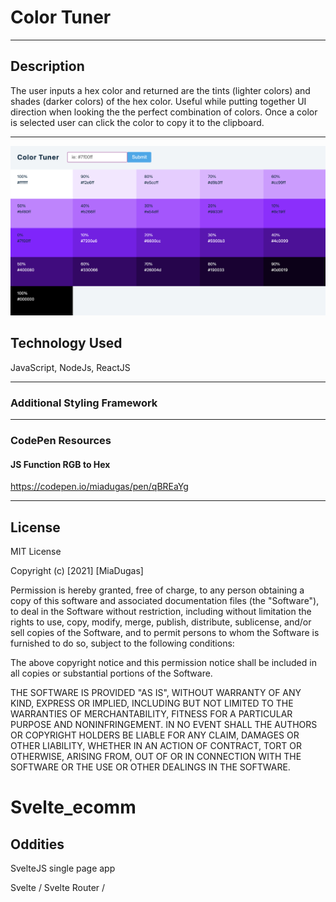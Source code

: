 # Color Tuner

<hr>

## Description
The user inputs a hex color and returned are the tints (lighter colors) and shades (darker colors) of the hex color. Useful while putting together UI direction when looking the the perfect combination of colors. Once a color is selected user can click the color to copy it to the clipboard.

<hr>

![Main View](https://github.com/miadugas/color-tuner/blob/main/color-tuner.png)


## Technology Used
JavaScript, NodeJs, ReactJS 

<hr>

### Additional Styling Framework

<hr>

### CodePen Resources
#### JS Function RGB to Hex
https://codepen.io/miadugas/pen/qBREaYg

<hr>

## License

MIT License

Copyright (c) [2021] [MiaDugas]

Permission is hereby granted, free of charge, to any person obtaining a copy
of this software and associated documentation files (the "Software"), to deal
in the Software without restriction, including without limitation the rights
to use, copy, modify, merge, publish, distribute, sublicense, and/or sell
copies of the Software, and to permit persons to whom the Software is
furnished to do so, subject to the following conditions:

The above copyright notice and this permission notice shall be included in all
copies or substantial portions of the Software.

THE SOFTWARE IS PROVIDED "AS IS", WITHOUT WARRANTY OF ANY KIND, EXPRESS OR
IMPLIED, INCLUDING BUT NOT LIMITED TO THE WARRANTIES OF MERCHANTABILITY,
FITNESS FOR A PARTICULAR PURPOSE AND NONINFRINGEMENT. IN NO EVENT SHALL THE
AUTHORS OR COPYRIGHT HOLDERS BE LIABLE FOR ANY CLAIM, DAMAGES OR OTHER
LIABILITY, WHETHER IN AN ACTION OF CONTRACT, TORT OR OTHERWISE, ARISING FROM,
OUT OF OR IN CONNECTION WITH THE SOFTWARE OR THE USE OR OTHER DEALINGS IN THE
SOFTWARE.



# Svelte_ecomm

## Oddities

SvelteJS single page app

Svelte / Svelte Router / 